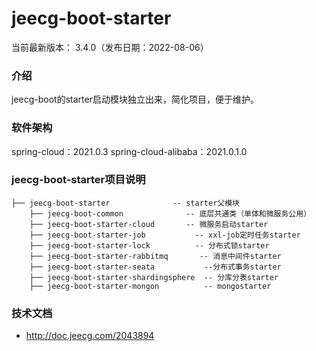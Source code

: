 # jeecg-boot-starter
当前最新版本： 3.4.0（发布日期：2022-08-06）

### 介绍
jeecg-boot的starter启动模块独立出来，简化项目，便于维护。

### 软件架构
  spring-cloud：2021.0.3
  spring-cloud-alibaba：2021.0.1.0


### jeecg-boot-starter项目说明

``` 
├── jeecg-boot-starter              -- starter父模块
    ├── jeecg-boot-common              -- 底层共通类（单体和微服务公用）
    ├── jeecg-boot-starter-cloud       -- 微服务启动starter
    ├── jeecg-boot-starter-job           -- xxl-job定时任务starter
    ├── jeecg-boot-starter-lock          -- 分布式锁starter
    ├── jeecg-boot-starter-rabbitmq       -- 消息中间件starter
    ├── jeecg-boot-starter-seata           --分布式事务starter
    ├── jeecg-boot-starter-shardingsphere  -- 分库分表starter
    ├── jeecg-boot-starter-mongon          -- mongostarter
```

### 技术文档

- http://doc.jeecg.com/2043894